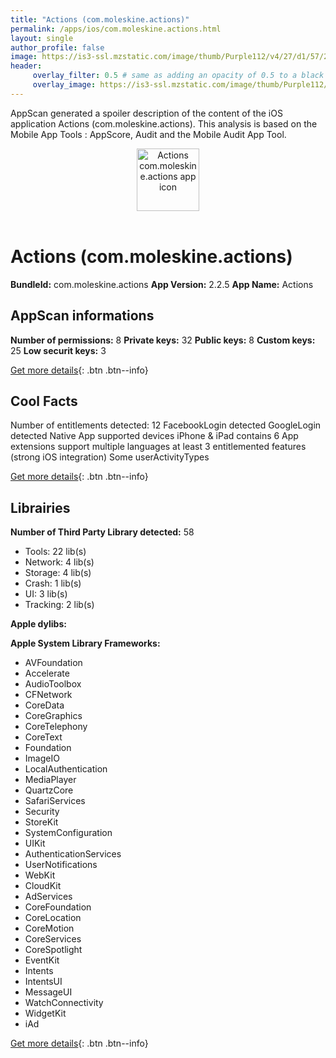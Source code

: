 ```yaml
---
title: "Actions (com.moleskine.actions)"
permalink: /apps/ios/com.moleskine.actions.html
layout: single
author_profile: false
image: https://is3-ssl.mzstatic.com/image/thumb/Purple112/v4/27/d1/57/27d15720-47eb-9497-9950-2b146a73abc1/AppIcon-0-0-1x_U007emarketing-0-7-0-sRGB-0-0-85-220.png/512x512bb.jpg
header: 
     overlay_filter: 0.5 # same as adding an opacity of 0.5 to a black background
     overlay_image: https://is3-ssl.mzstatic.com/image/thumb/Purple112/v4/27/d1/57/27d15720-47eb-9497-9950-2b146a73abc1/AppIcon-0-0-1x_U007emarketing-0-7-0-sRGB-0-0-85-220.png/512x512bb.jpg
---
```

AppScan generated a spoiler description of the content of the iOS application Actions (com.moleskine.actions). This analysis is based on the Mobile App Tools : AppScore, Audit and the Mobile Audit App Tool.

  
  
<div style="text-align: center;"><img src="https://is3-ssl.mzstatic.com/image/thumb/Purple112/v4/27/d1/57/27d15720-47eb-9497-9950-2b146a73abc1/AppIcon-0-0-1x_U007emarketing-0-7-0-sRGB-0-0-85-220.png/512x512bb.jpg" width="100" height="100" alt="Actions com.moleskine.actions app icon"></div></br>
  
# Actions (com.moleskine.actions)

**BundleId:** com.moleskine.actions
**App Version:** 2.2.5
**App Name:** Actions


## AppScan informations 

**Number of permissions:** 8
**Private keys:** 32
**Public keys:** 8
**Custom keys:** 25
**Low securit keys:** 3
  
[Get more details](/pricing.html){: .btn .btn--info}

## Cool Facts

Number of entitlements detected: 12
FacebookLogin detected
GoogleLogin detected
Native App
supported devices iPhone & iPad
contains 6 App extensions
support multiple languages
at least 3 entitlemented features (strong iOS integration)
Some userActivityTypes
  
[Get more details](/pricing.html){: .btn .btn--info}

## Librairies 
**Number of Third Party Library detected:** 58
- Tools: 22 lib(s)
- Network: 4 lib(s)
- Storage: 4 lib(s)
- Crash: 1 lib(s)
- UI: 3 lib(s)
- Tracking: 2 lib(s)

**Apple dylibs:**


**Apple System Library Frameworks:**
- AVFoundation
- Accelerate
- AudioToolbox
- CFNetwork
- CoreData
- CoreGraphics
- CoreTelephony
- CoreText
- Foundation
- ImageIO
- LocalAuthentication
- MediaPlayer
- QuartzCore
- SafariServices
- Security
- StoreKit
- SystemConfiguration
- UIKit
- AuthenticationServices
- UserNotifications
- WebKit
- CloudKit
- AdServices
- CoreFoundation
- CoreLocation
- CoreMotion
- CoreServices
- CoreSpotlight
- EventKit
- Intents
- IntentsUI
- MessageUI
- WatchConnectivity
- WidgetKit
- iAd


  
[Get more details](/pricing.html){: .btn .btn--info}

